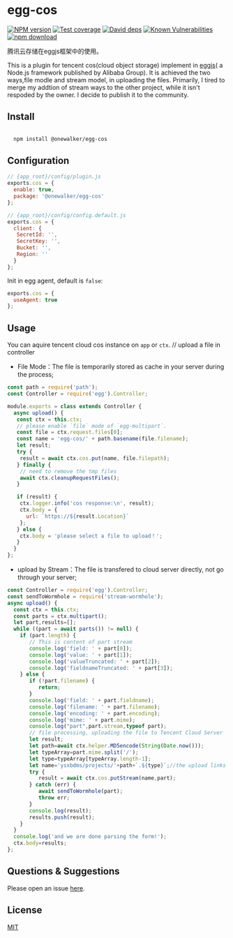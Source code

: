 # egg-cos

[![NPM version][npm-image]][npm-url]
[![Test coverage][codecov-image]][codecov-url]
[![David deps][david-image]][david-url]
[![Known Vulnerabilities][snyk-image]][snyk-url]
[![npm download][download-image]][download-url]

[npm-image]: https://img.shields.io/npm/v/@onewalker/egg-cos.svg?style=flat-square
[npm-url]: https://www.npmjs.com/package/@onewalker/egg-cos
[codecov-image]: https://img.shields.io/codecov/c/github/onewalker/egg-cos.svg?style=flat-square
[codecov-url]: https://codecov.io/github/onewalker/egg-cos?branch=master
[david-image]: https://img.shields.io/david/onewalker/egg-cos.svg?style=flat-square
[david-url]: https://david-dm.org/onewalker/egg-cos
[snyk-image]: https://snyk.io/test/npm/@onewalker/egg-cos/badge.svg?style=flat-square
[snyk-url]: https://snyk.io/test/npm/@onewalker/egg-cos
[download-image]: https://img.shields.io/npm/dm/@onewalker/egg-cos.svg?style=flat-square
[download-url]: https://www.npmjs.com/package/@onewalker/egg-cos

腾讯云存储在eggjs框架中的使用。

This is a plugin for tencent cos(cloud object storage) implement in [eggjs](https://eggjs.org/en/tutorials/index.html)( a Node.js framework published by Alibaba Group). It is achieved the two ways,file modle and stream model, in uploading the files.
Primarily, I tired to merge my addtion of stream ways to the other project, while it isn't respoded by the owner. I decide to publish it to the community.

## Install

```bash

  npm install @onewalker/egg-cos

```

## Configuration

```js
// {app_root}/config/plugin.js
exports.cos = {
  enable: true,
  package: '@onewalker/egg-cos'
};
```

```js
// {app_root}/config/config.default.js
exports.cos = {
  client: {
   SecretId: '',
   SecretKey: '',
   Bucket: '',
   Region: ''
  }
};
```

Init in egg agent, default is `false`:

```js
exports.cos = {
  useAgent: true
};
```

## Usage

You can aquire tencent cloud cos instance on `app` or `ctx`.
// upload a file in controller

- File Mode：The file is temporarily stored as cache in your server during the process;

```js
const path = require('path');
const Controller = require('egg').Controller;

module.exports = class extends Controller {
  async upload() {
   const ctx = this.ctx;
   // please enable `file` mode of `egg-multipart`.
   const file = ctx.request.files[0];
   const name = 'egg-cos/' + path.basename(file.filename);
   let result;
   try {
    result = await ctx.cos.put(name, file.filepath);
   } finally {
    // need to remove the tmp files
    await ctx.cleanupRequestFiles();
   }

   if (result) {
    ctx.logger.info('cos response:\n', result);
    ctx.body = {
      url: `https://${result.Location}`
    };
   } else {
    ctx.body = 'please select a file to upload！';
   }
  }
};
```
- upload by Stream：The file is transfered to cloud server directly, not go through your server;

```js
const Controller = require('egg').Controller;
const sendToWormhole = require('stream-wormhole');
async upload() {
  const ctx = this.ctx;
  const parts = ctx.multipart();
  let part,results=[];
  while ((part = await parts()) != null) {
    if (part.length) {
       // This is content of part stream
       console.log('field: ' + part[0]);
       console.log('value: ' + part[1]);
       console.log('valueTruncated: ' + part[2]);
       console.log('fieldnameTruncated: ' + part[3]);
    } else {
       if (!part.filename) {
          return;
       }
       console.log('field: ' + part.fieldname);
       console.log('filename: ' + part.filename);
       console.log('encoding: ' + part.encoding);
       console.log('mime: ' + part.mime);
       console.log("part",part.stream,typeof part);
       // file processing, uploading the file to Tencent Cloud Server
       let result;
       let path=await ctx.helper.MD5encode(String(Date.now()));
       let typeArray=part.mime.split('/');
       let type=typeArray[typeArray.length-1];
       let name='ysxbdms/projects/'+path+`.${type}`;//the upload links
       try {
          result = await ctx.cos.putStream(name,part);
       } catch (err) {
          await sendToWormhole(part);
          throw err;
       }
       console.log(result);
       results.push(result);
    }
  }
  console.log('and we are done parsing the form!');
  ctx.body=results;
};
```



## Questions & Suggestions

Please open an issue [here](https://github.com/onewalker/egg-cos/issues).

## License

[MIT](LICENSE)

